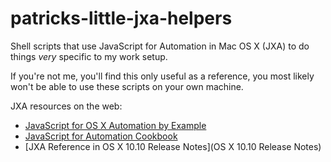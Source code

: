 patricks-little-jxa-helpers
===========================

 Shell scripts that use JavaScript for Automation in Mac OS X (JXA) to do things _very_ specific to my work setup.

 If you're not me, you'll find this only useful as a reference, you most likely won't be able to use these scripts on your own machine.

 JXA resources on the web:

 * [JavaScript for OS X Automation by Example](http://developer.telerik.com/featured/javascript-os-x-automation-example/)
 * [JavaScript for Automation Cookbook](https://github.com/dtinth/JXA-Cookbook/wiki)
 * [JXA Reference in OS X 10.10 Release Notes](OS X 10.10 Release Notes)
